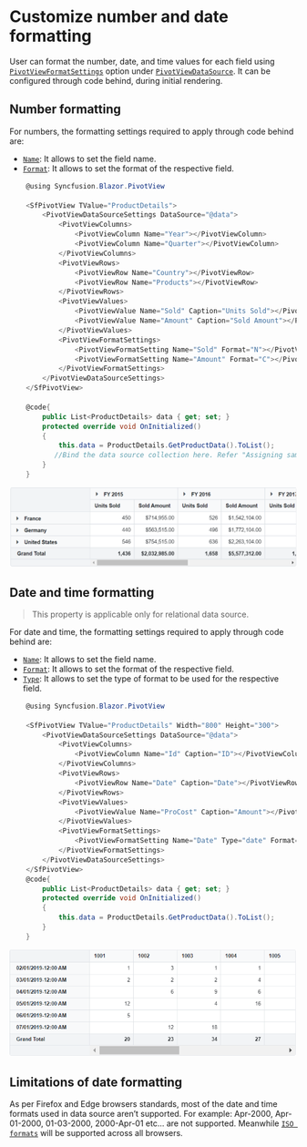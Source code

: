 # Customize number and date formatting

User can format the number, date, and time values for each field using [`PivotViewFormatSettings`](https://help.syncfusion.com/cr/cref_files/blazor/Syncfusion.Blazor~Syncfusion.Blazor.PivotView.PivotViewFilterSettings.html) option under [`PivotViewDataSource`](https://help.syncfusion.com/cr/cref_files/blazor/Syncfusion.Blazor~Syncfusion.Blazor.PivotView.PivotViewDataSourceSettings%601.html). It can be configured through code behind, during initial rendering.

## Number formatting

For numbers, the formatting settings required to apply through code behind are:

* [`Name`](https://help.syncfusion.com/cr/blazor/Syncfusion.Blazor~Syncfusion.Blazor.PivotView.PivotViewFormatSetting~Name.html): It allows to set the field name.
* [`Format`](https://help.syncfusion.com/cr/blazor/Syncfusion.Blazor~Syncfusion.Blazor.PivotView.PivotViewFormatSetting~Format.html): It allows to set the format of the respective field.

```csharp
    @using Syncfusion.Blazor.PivotView

    <SfPivotView TValue="ProductDetails">
        <PivotViewDataSourceSettings DataSource="@data">
            <PivotViewColumns>
                <PivotViewColumn Name="Year"></PivotViewColumn>
                <PivotViewColumn Name="Quarter"></PivotViewColumn>
            </PivotViewColumns>
            <PivotViewRows>
                <PivotViewRow Name="Country"></PivotViewRow>
                <PivotViewRow Name="Products"></PivotViewRow>
            </PivotViewRows>
            <PivotViewValues>
                <PivotViewValue Name="Sold" Caption="Units Sold"></PivotViewValue>
                <PivotViewValue Name="Amount" Caption="Sold Amount"></PivotViewValue>
            </PivotViewValues>
            <PivotViewFormatSettings>
                <PivotViewFormatSetting Name="Sold" Format="N"></PivotViewFormatSetting>
                <PivotViewFormatSetting Name="Amount" Format="C"></PivotViewFormatSetting>
            </PivotViewFormatSettings>
        </PivotViewDataSourceSettings>
    </SfPivotView>

    @code{
        public List<ProductDetails> data { get; set; }
        protected override void OnInitialized()
        {
            this.data = ProductDetails.GetProductData().ToList();
           //Bind the data source collection here. Refer "Assigning sample data to the pivot table" section in getting started for more details.
        }
    }

```

![output](images/number-formatting.png)

## Date and time formatting

> This property is applicable only for relational data source.

For date and time, the formatting settings required to apply through code behind are:

* [`Name`](https://help.syncfusion.com/cr/blazor/Syncfusion.Blazor~Syncfusion.Blazor.PivotView.PivotViewFormatSetting~Name.html): It allows to set the field name.
* [`Format`](https://help.syncfusion.com/cr/blazor/Syncfusion.Blazor~Syncfusion.Blazor.PivotView.PivotViewFormatSetting~Format.html): It allows to set the format of the respective field.
* [`Type`](https://help.syncfusion.com/cr/blazor/Syncfusion.Blazor~Syncfusion.Blazor.PivotView.PivotViewFormatSetting~Type.html): It allows to set the type of format to be used for the respective field.

```csharp
    @using Syncfusion.Blazor.PivotView

    <SfPivotView TValue="ProductDetails" Width="800" Height="300">
        <PivotViewDataSourceSettings DataSource="@data">
            <PivotViewColumns>
                <PivotViewColumn Name="Id" Caption="ID"></PivotViewColumn>
            </PivotViewColumns>
            <PivotViewRows>
                <PivotViewRow Name="Date" Caption="Date"></PivotViewRow>
            </PivotViewRows>
            <PivotViewValues>
                <PivotViewValue Name="ProCost" Caption="Amount"></PivotViewValue>
            </PivotViewValues>
            <PivotViewFormatSettings>
                <PivotViewFormatSetting Name="Date" Type="date" Format="dd/MM/yyyy-hh:mm a"></PivotViewFormatSetting>
            </PivotViewFormatSettings>
        </PivotViewDataSourceSettings>
    </SfPivotView>
    @code{
        public List<ProductDetails> data { get; set; }
        protected override void OnInitialized()
        {
            this.data = ProductDetails.GetProductData().ToList();
        }
    }

```

![output](images/date-formatting.png)

## Limitations of date formatting

As per Firefox and Edge browsers standards, most of the date and time formats used in data source aren’t supported. For example: Apr-2000, Apr-01-2000, 01-03-2000, 2000-Apr-01 etc... are not supported. Meanwhile [`ISO formats`](http://www.ecma-international.org/ecma-262/5.1/#sec-15.9.1.15) will be supported across all browsers.